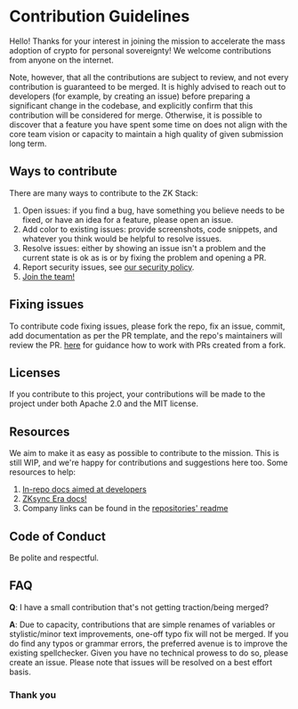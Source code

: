 # Contribution Guidelines

Hello! Thanks for your interest in joining the mission to accelerate the mass adoption of crypto for personal
sovereignty! We welcome contributions from anyone on the internet.

Note, however, that all the contributions are subject to review, and not every contribution is guaranteed to be merged.
It is highly advised to reach out to developers (for example, by creating an issue) before preparing a significant
change in the codebase, and explicitly confirm that this contribution will be considered for merge. Otherwise, it is
possible to discover that a feature you have spent some time on does not align with the core team vision or capacity to
maintain a high quality of given submission long term.

## Ways to contribute

There are many ways to contribute to the ZK Stack:

1. Open issues: if you find a bug, have something you believe needs to be fixed, or have an idea for a feature, please
   open an issue.
2. Add color to existing issues: provide screenshots, code snippets, and whatever you think would be helpful to resolve
   issues.
3. Resolve issues: either by showing an issue isn't a problem and the current state is ok as is or by fixing the problem
   and opening a PR.
4. Report security issues, see [our security policy](./SECURITY.md).
5. [Join the team!](https://matterlabs.notion.site/Shape-the-future-of-Ethereum-at-Matter-Labs-dfb3b5a037044bb3a8006af2eb0575e0)

## Fixing issues

To contribute code fixing issues, please fork the repo, fix an issue, commit, add documentation as per the PR template,
and the repo's maintainers will review the PR.
[here](https://docs.github.com/en/pull-requests/collaborating-with-pull-requests/proposing-changes-to-your-work-with-pull-requests/creating-a-pull-request-from-a-fork)
for guidance how to work with PRs created from a fork.

## Licenses

If you contribute to this project, your contributions will be made to the project under both Apache 2.0 and the MIT
license.

## Resources

We aim to make it as easy as possible to contribute to the mission. This is still WIP, and we're happy for contributions
and suggestions here too. Some resources to help:

1. [In-repo docs aimed at developers](docs)
2. [ZKsync Era docs!](https://docs.zksync.io)
3. Company links can be found in the [repositories' readme](README.md)

## Code of Conduct

Be polite and respectful.

## FAQ

**Q**: I have a small contribution that's not getting traction/being merged?

**A**: Due to capacity, contributions that are simple renames of variables or stylistic/minor text improvements, one-off
typo fix will not be merged. If you do find any typos or grammar errors, the preferred avenue is to improve the existing
spellchecker. Given you have no technical prowess to do so, please create an issue. Please note that issues will be
resolved on a best effort basis.

### Thank you
